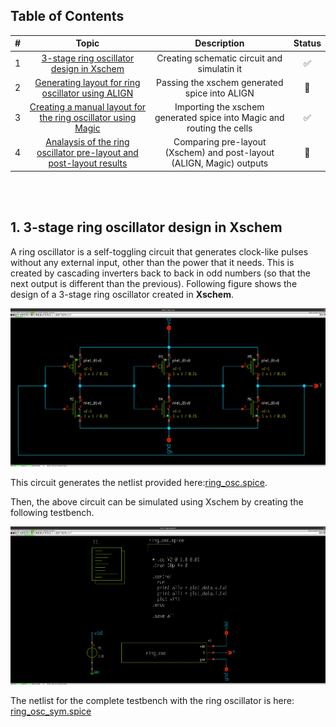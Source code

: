 ## Table of Contents 
| #  |         Topic          |   Description        | Status
|:--:|:-------------------------:|:--------------------:|:-----:|
| 1  | [3-stage ring oscillator design in Xschem]()      | Creating schematic circuit and simulatin it |:white_check_mark:|
| 2  | [Generating layout for ring oscillator using ALIGN]()      | Passing the xschem generated spice into ALIGN |:large_orange_diamond:|
| 3  | [Creating a manual layout for the ring oscillator using Magic]()      | Importing the xschem generated spice into Magic and routing the cells |:white_check_mark:|
| 4  | [Analaysis of the ring oscillator pre-layout and post-layout results]()      | Comparing pre-layout (Xschem) and post-layout (ALIGN, Magic) outputs |:large_orange_diamond:|

<br><br>

## **1. 3-stage ring oscillator design in Xschem**

A ring oscillator is a self-toggling circuit that generates clock-like pulses without any external input, other than the power that it needs. This is created by cascading inverters back to back in odd numbers (so that the next output is different than the previous). Following figure shows the design of a 3-stage ring oscillator created in **Xschem**. 

<img src="./images/ring_osc.jpg">

This circuit generates the netlist provided here:[ring_osc.spice](./netlists/ring_osc.spice).

Then, the above circuit can be simulated using Xschem by creating the following testbench.

<img src="./images/ring_osc_tb.jpg">

The netlist for the complete testbench with the ring oscillator is here: [ring_osc_sym.spice](./netlists/ring_osc.spice)
